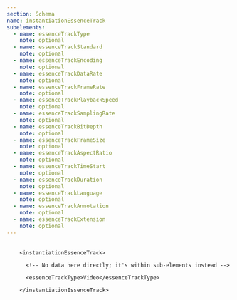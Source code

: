 ```yaml
---
section: Schema
name: instantiationEssenceTrack
subelements:
  - name: essenceTrackType
    note: optional
  - name: essenceTrackStandard
    note: optional
  - name: essenceTrackEncoding
    note: optional
  - name: essenceTrackDataRate
    note: optional
  - name: essenceTrackFrameRate
    note: optional
  - name: essenceTrackPlaybackSpeed
    note: optional
  - name: essenceTrackSamplingRate
    note: optional
  - name: essenceTrackBitDepth
    note: optional
  - name: essenceTrackFrameSize
    note: optional
  - name: essenceTrackAspectRatio
    note: optional
  - name: essenceTrackTimeStart
    note: optional
  - name: essenceTrackDuration
    note: optional
  - name: essenceTrackLanguage
    note: optional
  - name: essenceTrackAnnotation
    note: optional
  - name: essenceTrackExtension
    note: optional
---
```


<pre>
  <code>
    &lt;instantiationEssenceTrack&gt;<br>
      &lt;!-- No data here directly; it's within sub-elements instead --&gt;<br>
      &lt;essenceTrackType&gt;Video&lt;/essenceTrackType&gt;<br>
    &lt;/instantiationEssenceTrack&gt;<br>
  </code>
</pre>
